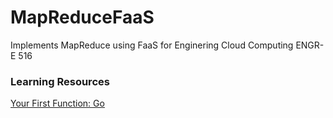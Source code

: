 # MapReduceFaaS
Implements MapReduce using FaaS for Enginering Cloud Computing ENGR-E 516

### Learning Resources
[Your First Function: Go](https://cloud.google.com/functions/docs/first-go)
